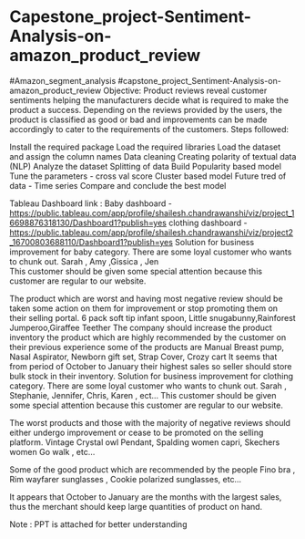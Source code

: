 # Capestone_project-Sentiment-Analysis-on-amazon_product_review
#Amazon_segment_analysis
#capstone_project_Sentiment-Analysis-on-amazon_product_review
Objective:
Product reviews reveal customer sentiments helping the manufacturers decide what is required to make the product a success.
Depending on the reviews provided by the users, the product is classified as good or bad and improvements can be made accordingly
to cater to the requirements of the customers.
Steps followed:

Install the required package
Load the required libraries
Load the dataset and assign the column names
Data cleaning
Creating polarity of textual data (NLP)
Analyze the dataset
Splitting of data
Build Popularity based model
Tune the parameters - cross val score
Cluster based model
Future tred of data - Time series
Compare and conclude the best model

Tableau Dashboard link :
		Baby dashboard - https://public.tableau.com/app/profile/shailesh.chandrawanshi/viz/project_16698876318130/Dashboard1?publish=yes
	clothing dashboard - https://public.tableau.com/app/profile/shailesh.chandrawanshi/viz/project2_16700803688110/Dashboard1?publish=yes
Solution for business improvement for baby category.
There are some loyal customer  who wants to chunk out.
   Sarah , Amy ,Gissica , Jen\
This customer should be given some special attention because this customer are regular to our website.

The product which are worst and having most negative review should be taken some action on them for improvement or stop promoting them on their selling portal. 6 pack soft tip infant spoon, Little snugabunny,Rainforest Jumperoo,Giraffee Teether
The company should increase the product inventory the product which are highly recommended by the customer on their previous experience some of the products are Manual Breast pump, Nasal Aspirator, Newborn gift set, Strap Cover, Crozy cart
It seems that from period of October to January their highest sales so seller should store bulk stock in their inventory.
Solution for business improvement for clothing category.
There are some loyal customer who wants to chunk out. Sarah , Stephanie, Jennifer, Chris, Karen , ect… This customer should be given some special attention because this customer are regular to our website.

The worst products and those with the majority of negative reviews should either undergo improvement or cease to be promoted on the selling platform. Vintage Crystal owl Pendant, Spalding women capri, Skechers women Go walk , etc…

Some of the good product which are recommended by the people Fino bra , Rim wayfarer sunglasses , Cookie polarized sunglasses, etc…

It appears that October to January are the months with the largest sales, thus the merchant should keep large quantities of product on hand.

Note : PPT is attached for better understanding
